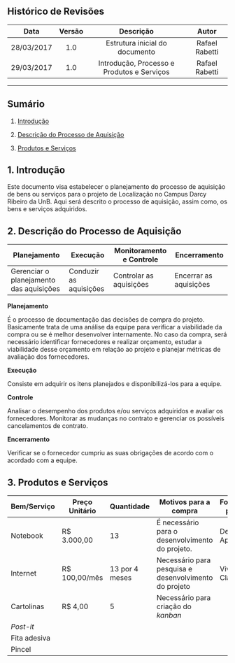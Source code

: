 ## Histórico de Revisões

| Data | Versão | Descrição | Autor |
|:----:|:------:|:---------:|:-----:|
|28/03/2017|1.0|Estrutura inicial do documento|Rafael Rabetti|
|29/03/2017|1.0|Introdução, Processo e Produtos e Serviços|Rafael Rabetti|

***

## Sumário

1. [Introdução](#1-introdução)

2. [Descrição do Processo de Aquisição](#2-descrição-do-processo-de-aquisição)

3. [Produtos e Serviços](#3-produtos-e-serviços)

## 1. Introdução

Este documento visa estabelecer o planejamento do processo de aquisição de bens ou serviços para o projeto de Localização no Campus Darcy Ribeiro da UnB. Aqui será descrito o processo de aquisição, assim como, os bens e serviços adquiridos.

## 2. Descrição do Processo de Aquisição

| **Planejamento**                        | **Execução**           | **Monitoramento e Controle** | **Encerramento**       |
|-----------------------------------------|------------------------|------------------------------|------------------------|
| Gerenciar o planejamento das aquisições | Conduzir as aquisições | Controlar as aquisições      | Encerrar as aquisições |


**Planejamento** 

É o processo de documentação das decisões de compra do projeto. 
Basicamente trata de uma análise da equipe para verificar a viabilidade da compra ou se é melhor desenvolver internamente. No caso da compra, será necessário identificar fornecedores e realizar orçamento, estudar a viabilidade desse orçamento em relação ao projeto e planejar métricas de avaliação dos fornecedores.

**Execução**

Consiste em adquirir os itens planejados e disponibilizá-los para a equipe.

**Controle**

Analisar o desempenho dos produtos e/ou serviços adquiridos e avaliar os fornecedores. Monitorar as mudanças no contrato e gerenciar os possíveis cancelamentos de contrato.

**Encerramento**

Verificar se o fornecedor cumpriu as suas obrigações de acordo com o acordado com a equipe.

## 3. Produtos e Serviços

|Bem/Serviço|Preço Unitário|Quantidade|Motivos para a compra|Fornecedores potenciais|Orçamento|
|-----|-----|-----|-----|------|-------|
|Notebook|R$ 3.000,00|13|É necessário para o desenvolvimento do projeto.|Dell, HP, Apple, Asus|R$ 39.000,00|
|Internet|R$ 100,00/mês|13 por 4 meses|Necessário para pesquisa e desenvolvimento do projeto|Vivo, NET, Claro|R$ 5.200,00|
|Cartolinas|R$ 4,00|5|Necessário para criação do *kanban*|||
|*Post-it*||||||
|Fita adesiva||||||
|Pincel||||||